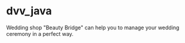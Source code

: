 # dvv_java
Wedding shop "Beauty Bridge" can help you to manage your wedding ceremony in a perfect way. 
